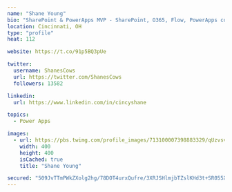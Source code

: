 ```yaml
---
name: "Shane Young"
bio: "SharePoint & PowerApps MVP - SharePoint, O365, Flow, PowerApps consulting? @PowerApps911 | Pure Snark? You found it."
location: Cincinnati, OH
type: "profile"
heat: 112

website: https://t.co/91p5BQ3pUe

twitter:
  username: ShanesCows
  url: https://twitter.com/ShanesCows
  followers: 13582

linkedin:
  url: https://www.linkedin.com/in/cincyshane

topics:
  - Power Apps

images:
  - url: https://pbs.twimg.com/profile_images/713100007398883329/qUzvsvQ3_400x400.jpg
    width: 400
    height: 400
    isCached: true
    title: "Shane Young"

secured: "509JvTTmPWkZXolg2hg/78DOT4urxQufre/3XRJSHlmjbTZslKHd3t+SR055X73tFdOn0sPWW5JQI71QlWnXqA2akZ/oXuivrJ7XpJ94ZwVj5ZxgUANuw8L8nlua/EL4eMfd31WXyzM459t/qCOrOe3Ic4HraBRzW/l6yVqaAdhFNaxSzP3tdQiOGkg4Buidz/Jd7lwALaWp3SYIE1yLEEU5niwNwyhs9GqXYvcPNvOJwjJM7PBZNLKFdiIm1oatIYSdIk58cVPsRCM8IhGiFI4+CPXzDLeTDdLMbRi+XATVBd97113yzE9F9pDv/hWK/vuIIUAprFUg7veMJXWa2rbDM4amCWpDXnLCTcZGlQWwijaTcBinPHxuH/Ey1WGkZKpmv2T6Hc/MMMpp+mBH9BVLiWEMTMtEIcXSlW+dd/I=;LKo4S8dpeAWwMtxrzups9w=="
---
```


